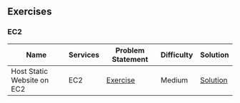 ## Exercises

### EC2

|Name|Services|Problem Statement|Difficulty|Solution|
|--------|--------|------|----|----|
| Host Static Website on EC2 | EC2 | [Exercise](exercises/create_user/exercise.md) | Medium | [Solution](exercises/create_user/solution.md) |
